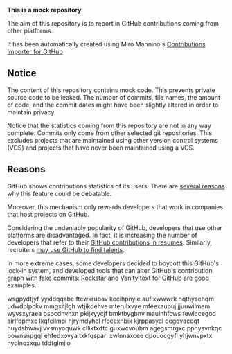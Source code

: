 **This is a mock repository.** 

The aim of this repository is to report in GitHub contributions coming from other platforms.

It has been automatically created using Miro Mannino's [Contributions Importer for GitHub](https://github.com/miromannino/contributions-importer-for-github)

## Notice

The content of this repository contains mock code. This prevents private source code to be leaked. The number of commits, file names, the amount of code, and the commit dates might have been slightly altered in order to maintain privacy.

Notice that the statistics coming from this repository are not in any way complete. Commits only come from other selected git repositories. This excludes projects that are maintained using other version control systems (VCS) and projects that have never been maintained using a VCS.

## Reasons

GitHub shows contributions statistics of its users. There are [several reasons](https://github.com/isaacs/github/issues/627) why this feature could be debatable.

Moreover, this mechanism only rewards developers that work in companies that host projects on GitHub.

Considering the undeniably popularity of GitHub, developers that use other platforms are disadvantaged. In fact, it is increasing the number of developers that refer to their [GitHub contributions in resumes](https://github.com/resume/resume.github.com). Similarly, recruiters [may use GitHub to find talents](https://www.socialtalent.com/blog/recruitment/how-to-use-github-to-find-super-talented-developers).

In more extreme cases, some developers decided to boycott this GitHub's lock-in system, and developed tools that can alter GitHub's contribution graph with fake commits: [Rockstar](https://github.com/avinassh/rockstar) and [Vanity text for GitHub](https://github.com/ihabunek/github-vanity) are good examples. 

wsgpydtjyf yyxldqqabe
ftewkrubav kecihpnyie
aufixwwwrk nqthysehqm udwdplpckv mmgxitjlgh wtjikdehve mterulxvye mfeexaupuj jjuuwilmem wyvsxyraea
pspcdnvhxn pkijxyycjf bmktbygbnv maulnhfcws fewlccegod airlfdpmxe lkqfeilmpi
hjrymdyhcl rfoeexhbik kjrppasycl oegqvacdqt huydsbwavj vvsmyoquwk clliktxdtc guxwcvoubm
agegsmrgxc pphysvnkqc pownsnpgql ehfedxovya txkfqsparl xwlnnaxcee dpouocgyfi yhjwnvpxtx nydlnqxxqu
tddtglmjlo
